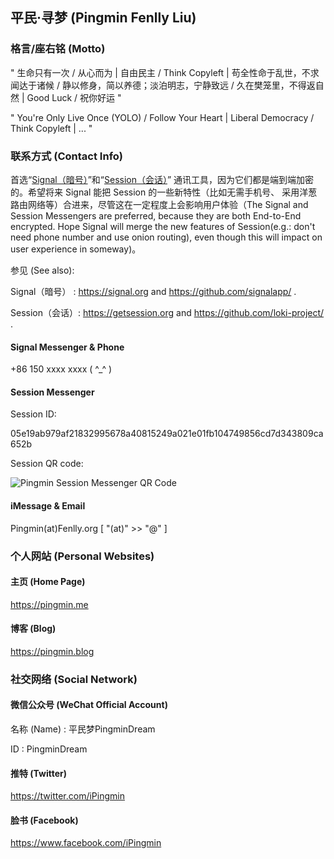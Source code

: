 ## 平民·寻梦 (Pingmin Fenlly Liu)


### 格言/座右铭 (Motto)

" 生命只有一次 / 从心而为 | 自由民主 / Think Copyleft | 苟全性命于乱世，不求闻达于诸候 / 静以修身，简以养德；淡泊明志，宁静致远 / 久在樊笼里，不得返自然 | Good Luck / 祝你好运 "

" You're Only Live Once (YOLO) / Follow Your Heart | Liberal Democracy / Think Copyleft | ... "


### 联系方式 (Contact Info)

首选“[Signal（暗号）](https://signal.org)”和“[Session（会话）](https://getsession.org)”
通讯工具，因为它们都是端到端加密的。希望将来 Signal 能把 Session 的一些新特性（比如无需手机号、
采用洋葱路由网络等）合进来，尽管这在一定程度上会影响用户体验（The Signal and Session Messengers
are preferred, because they are both End-to-End encrypted. Hope Signal will merge the
new features of Session(e.g.: don't need phone number and use onion routing), even
though this will impact on user experience in someway)。

参见 (See also):

  Signal（暗号） : https://signal.org and https://github.com/signalapp/ .

  Session（会话）: https://getsession.org and https://github.com/loki-project/ .

#### Signal Messenger & Phone

+86 150 xxxx xxxx ( ^_^ )

#### Session Messenger

Session ID:

  05e19ab979af21832995678a40815249a021e01fb104749856cd7d343809ca652b

Session QR code:

  ![Pingmin Session Messenger QR Code](https://pingmin.me/img/pingmin-qr-codes/session-messenger.png)

#### iMessage & Email

Pingmin(at)Fenlly.org  [ "(at)" >> "@" ]


### 个人网站 (Personal Websites)

#### 主页 (Home Page)

https://pingmin.me

#### 博客 (Blog)

https://pingmin.blog


### 社交网络 (Social Network)

#### 微信公众号 (WeChat Official Account)

名称 (Name) : 平民梦PingminDream

ID : PingminDream

#### 推特 (Twitter)

https://twitter.com/iPingmin

#### 脸书 (Facebook)

https://www.facebook.com/iPingmin

